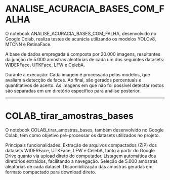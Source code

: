 # ANALISE_ACURACIA_BASES_COM_FALHA
O notebook ANALISE_ACURACIA_BASES_COM_FALHA, desenvolvido no Google Colab, realiza testes de acurácia utilizando os modelos YOLOv8, MTCNN e RetinaFace.

A base de dados empregada é composta por 20.000 imagens, resultantes da junção de 5.000 amostras aleatórias de cada um dos seguintes datasets: WIDERFace, UTKFace, LFW e CelebA.

Durante a execução:
Cada imagem é processada pelos modelos, que avaliam a detecção de faces.
Ao final, são gerados percentuais e quantitativos de acerto.
As imagens em que não foi possível detectar rostos são separadas em um diretório específico para análise posterior.

---

# COLAB_tirar_amostras_bases
O notebook COLAB_tirar_amostras_bases, também desenvolvido no Google Colab, tem como objetivo pré-processar os datasets utilizados no projeto.

Principais funcionalidades:
Extração de arquivos compactados (ZIP) dos datasets WIDERFace, UTKFace, LFW e CelebA, tanto a partir do Google Drive quanto via upload direto do computador.
Listagem automática dos diretórios extraídos, facilitando a navegação.
Seleção de 5.000 amostras aleatórias de cada dataset.
Disponibilização das amostras geradas em formato compactado para download direto.
